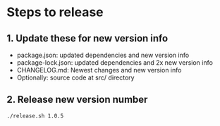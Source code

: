 # Steps to release

## 1. Update these for new version info

- package.json: updated dependencies and new version info
- package-lock.json: updated dependencies and 2x new version info
- CHANGELOG.md: Newest changes and new version info
- Optionally: source code at src/ directory

## 2. Release new version number

```
./release.sh 1.0.5
```
